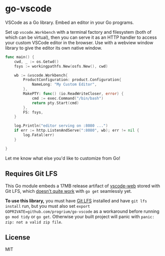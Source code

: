 # go-vscode

VSCode as a Go library. Embed an editor in your Go programs.

Set up `vscode.Workbench` with a terminal factory and filesystem (both of which can be virtual), then you can serve it as an HTTP handler to access your custom VSCode editor in the browser. Use with a webview window library to give the editor its own native window.

```go
func main() {
	cwd, _ := os.Getwd()
	fsys := workingpathfs.New(osfs.New(), cwd)

	wb := &vscode.Workbench{
		ProductConfiguration: product.Configuration{
			NameLong: "My Custom Editor",
		},
		MakePTY: func() (io.ReadWriteCloser, error) {
			cmd := exec.Command("/bin/bash")
			return pty.Start(cmd)
		},
		FS: fsys,
	}

	log.Println("editor serving on :8080 ...")
	if err := http.ListenAndServe(":8080", wb); err != nil {
		log.Fatal(err)
	}

}

```

Let me know what else you'd like to customize from Go!

## Requires Git LFS

This Go module embeds a 17MB release artifact of [vscode-web](https://github.com/progrium/vscode-web) stored with Git LFS, which [doesn't quite work](https://github.com/golang/go/issues/47308) with `go get` seamlessly yet. 

**To use this library,** you must have [Git LFS](https://git-lfs.com/) installed and have `git lfs install` run, but you must also set `export GOPRIVATE=github.com/progrium/go-vscode` as a workaround before running `go mod tidy` or `go get`. Otherwise your built project will panic with `panic: zip: not a valid zip file`.

## License

MIT